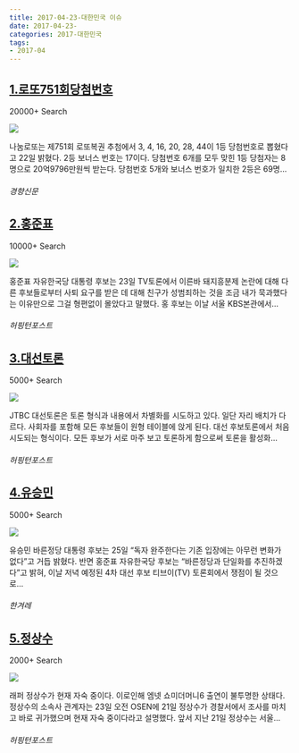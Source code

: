 ```yaml
---
title: 2017-04-23-대한민국 이슈
date: 2017-04-23-
categories: 2017-대한민국
tags: 
- 2017-04
---
```


[1.로또751회당첨번호](http://biz.khan.co.kr/khan_art_view.html?artid=201704222104001&code=920100)
--

20000+ Search

![](http:)

나눔로또는 제751회 로또복권 추첨에서 3, 4, 16, 20, 28, 44이 1등 당첨번호로 뽑혔다고 22일 밝혔다. 2등 보너스 번호는 17이다. 당첨번호 6개를 모두 맞힌 1등 당첨자는 8명으로 20억9796만원씩 받는다. 당첨번호 5개와 보너스 번호가 일치한 2등은 69명...
###### 경향신문

[2.홍준표](http://www.huffingtonpost.kr/2017/04/23/story_n_16191246.html)
--

10000+ Search

![](http:)

홍준표 자유한국당 대통령 후보는 23일 TV토론에서 이른바 돼지흥분제 논란에 대해 다른 후보들로부터 사퇴 요구를 받은 데 대해 친구가 성범죄하는 것을 조금 내가 묵과했다는 이유만으로 그걸 형편없이 몰았다고 말했다. 홍 후보는 이날 서울 KBS본관에서...
###### 허핑턴포스트

[3.대선토론](http://www.huffingtonpost.kr/2017/04/24/story_n_16203696.html)
--

5000+ Search

![](http:)

JTBC 대선토론은 토론 형식과 내용에서 차별화를 시도하고 있다. 일단 자리 배치가 다르다. 사회자를 포함해 모든 후보들이 원형 테이블에 앉게 된다. 대선 후보토론에서 처음 시도되는 형식이다. 모든 후보가 서로 마주 보고 토론하게 함으로써 토론을 활성화...
###### 허핑턴포스트

[4.유승민](http://www.hani.co.kr/arti/politics/politics_general/792106.html)
--

5000+ Search

![](http:)

유승민 바른정당 대통령 후보는 25일 “독자 완주한다는 기존 입장에는 아무런 변화가 없다”고 거듭 밝혔다. 반면 홍준표 자유한국당 후보는 “바른정당과 단일화를 추진하겠다”고 밝혀, 이날 저녁 예정된 4차 대선 후보 티브이(TV) 토론회에서 쟁점이 될 것으로...
###### 한겨레

[5.정상수](http://www.huffingtonpost.kr/2017/04/23/story_n_16186650.html)
--

2000+ Search

![](http:)

래퍼 정상수가 현재 자숙 중이다. 이로인해 엠넷 쇼미더머니6 출연이 불투명한 상태다. 정상수의 소속사 관계자는 23일 오전 OSEN에 21일 정상수가 경찰서에서 조사를 마치고 바로 귀가했으며 현재 자숙 중이다라고 설명했다. 앞서 지난 21일 정상수는 서울...
###### 허핑턴포스트

